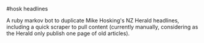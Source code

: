 #hosk headlines

A ruby markov bot to duplicate Mike Hosking's NZ Herald headlines, including a quick scraper to pull content (currently manually, considering as the Herald only publish one page of old articles).